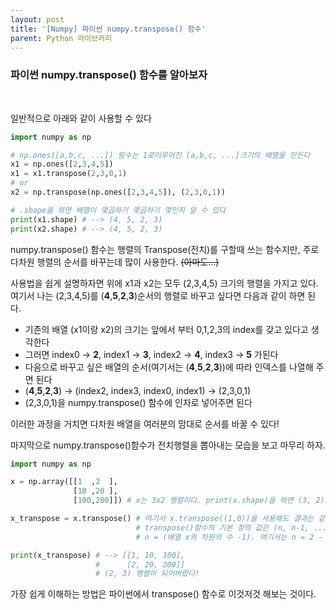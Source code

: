 ```yaml
---
layout: post
title: '[Numpy] 파이썬 numpy.transpose() 함수'
parent: Python 라이브러리
---
```

### 파이썬 numpy.transpose() 함수를 알아보자
<br>

일반적으로 아래와 같이 사용할 수 있다
```python
import numpy as np

# np.ones([a,b,c, ...]) 함수는 1로이루어진 [a,b,c, ...]크기의 배열을 만든다
x1 = np.ones([2,3,4,5])
x1 = x1.transpose(2,3,0,1)
# or
x2 = np.transpose(np.ones([2,3,4,5]), (2,3,0,1))

# .shape을 하면 배열이 몇곱하기 몇곱하기 몇인지 알 수 있다
print(x1.shape) # --> (4, 5, 2, 3)
print(x2.shape) # --> (4, 5, 2, 3)
```
numpy.transpose() 함수는 행렬의 Transpose(전치)를 구할때 쓰는 함수지만, 주로 다차원 행렬의 순서를 바꾸는데 많이 사용한다. ~~(아마도...)~~

사용법을 쉽게 설명하자면 위에 x1과 x2는 모두 (2,3,4,5) 크기의 행렬을 가지고 있다. 여기서 나는 (2,3,4,5)를 (**4**,**5**,**2**,**3**)순서의 행렬로 바꾸고 싶다면 다음과 같이 하면 된다.

* 기존의 배열 (x1이랑 x2)의 크기는 앞에서 부터 0,1,2,3의 index를 갖고 있다고 생각한다
* 그러면 index0 &rarr; **2**, index1 &rarr; **3**, index2 &rarr; **4**, index3 &rarr; **5** 가된다
* 다음으로 바꾸고 싶은 배열의 순서(여기서는 (**4**,**5**,**2**,**3**))에 따라 인덱스를 나열해 주면 된다
* (**4**,**5**,**2**,**3**) &rarr; (index2, index3, index0, index1) &rarr; (2,3,0,1)
* (2,3,0,1)을 numpy.transpose() 함수에 인자로 넣어주면 된다

이러한 과정을 거치면 다차원 배열을 여러분의 맘대로 순서를 바꿀 수 있다!

마지막으로 numpy.transpose()함수가 전치행렬을 뽑아내는 모습을 보고 마무리 하자.
```python
import numpy as np

x = np.array([[1  ,2  ],
              [10 ,20 ],
              [100,200]]) # x는 3x2 행렬이다. print(x.shape)을 하면 (3, 2)가 나온다.

x_transpose = x.transpose() # 여기서 x.transpose((1,0))을 사용해도 결과는 같다
                            # transpose()함수의 기본 정의 값은 (n, n-1, ... 1, 0) 값이기 때문이다
                            # n = (배열 x의 차원의 수 -1). 여기서는 n = 2 - 1 = 1

print(x_transpose) # --> [[1, 10, 100],
                   #      [2, 20, 200]]
                   # (2, 3) 행렬이 되어버렸다! 
```

가장 쉽게 이해하는 방법은 파이썬에서 transpose() 함수로 이것저것 해보는 것이다.